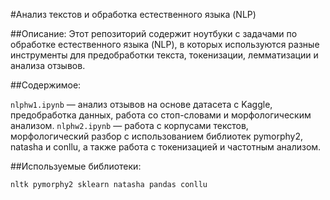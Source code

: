 #Анализ текстов и обработка естественного языка (NLP)

##Описание:
Этот репозиторий содержит ноутбуки с задачами по обработке естественного языка (NLP), в которых используются разные инструменты для предобработки текста, токенизации, лемматизации и анализа отзывов.

##Содержимое:

`nlphw1.ipynb` — анализ отзывов на основе датасета с Kaggle, предобработка данных, работа со стоп-словами и морфологическим анализом.
`nlphw2.ipynb` — работа с корпусами текстов, морфологический разбор с использованием библиотек pymorphy2, natasha и conllu, а также работа с токенизацией и частотным анализом.

##Используемые библиотеки:

`nltk
pymorphy2
sklearn
natasha
pandas
conllu`
